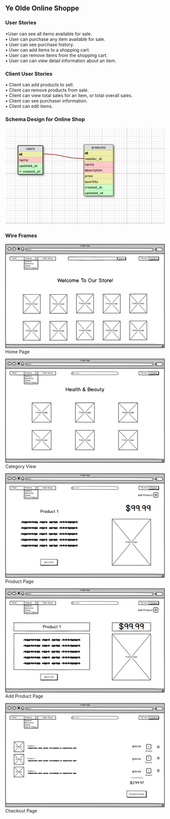 ## Ye Olde Online Shoppe

### User Stories
 *User can see all items available for sale.  
  • User can purchase any item available for sale.  
  • User can see purchase history.  
  • User can add items to a shopping cart.  
  • User can remove items from the shopping cart.  
  • User can can view detail information about an item.  

### Client User Stories  
  • Client can add products to sell.  
  • Client can remove products from sale.  
  • Client can view total sales for an item, or total overall sales.  
  • Client can see purchaser information.  
  • Client can edit items.  

### Schema Design for Online Shop
![Alt text](online-shop-schema.png)

### Wire Frames
![Alt text](homepage.png)
Home Page

![Alt text](category-view.png)
Category View

![Alt text](product-page.png)
Product Page

![Alt text](add-product-page.png)
Add Product Page

![Alt text](checkout.png)
Checkout Page
